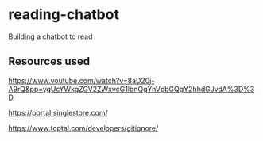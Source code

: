 # reading-chatbot
Building a chatbot to read 


## Resources used 

https://www.youtube.com/watch?v=8aD20j-A9rQ&pp=ygUcYWkgZGV2ZWxvcG1lbnQgYnVpbGQgY2hhdGJvdA%3D%3D

https://portal.singlestore.com/

https://www.toptal.com/developers/gitignore/